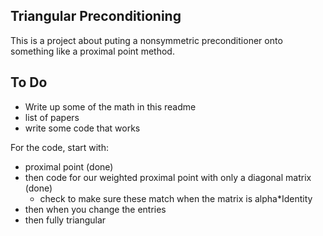 ## Triangular Preconditioning
This is a project about puting a nonsymmetric preconditioner onto something like a proximal point method.

## To Do
 - Write up some of the math in this readme
 - list of papers
 - write some code that works

For the code, start with:
 - proximal point (done)
 - then code for our weighted proximal point with only a diagonal matrix (done)
   - check to make sure these match when the matrix is alpha*Identity
 - then when you change the entries
 - then fully triangular

